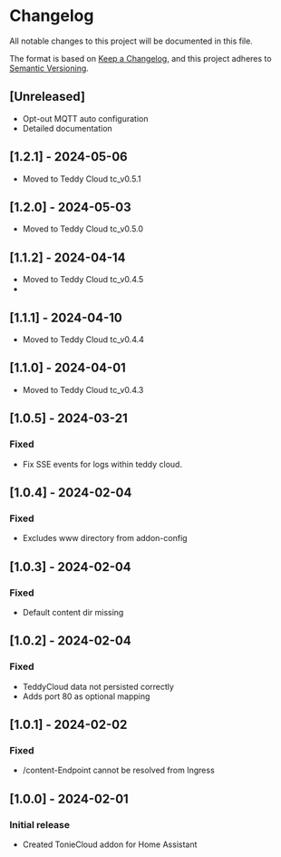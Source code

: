 # Changelog

All notable changes to this project will be documented in this file.

The format is based on [Keep a Changelog](https://keepachangelog.com/en/1.0.0/),
and this project adheres to [Semantic Versioning](https://semver.org/spec/v2.0.0.html).

## [Unreleased]
- Opt-out MQTT auto configuration
- Detailed documentation

## [1.2.1] - 2024-05-06
- Moved to Teddy Cloud tc_v0.5.1

## [1.2.0] - 2024-05-03
- Moved to Teddy Cloud tc_v0.5.0

## [1.1.2] - 2024-04-14
- Moved to Teddy Cloud tc_v0.4.5
- 
## [1.1.1] - 2024-04-10
- Moved to Teddy Cloud tc_v0.4.4

## [1.1.0] - 2024-04-01
- Moved to Teddy Cloud tc_v0.4.3

## [1.0.5] - 2024-03-21
### Fixed
- Fix SSE events for logs within teddy cloud.

## [1.0.4] - 2024-02-04
### Fixed
- Excludes www directory from addon-config

## [1.0.3] - 2024-02-04
### Fixed
- Default content dir missing

## [1.0.2] - 2024-02-04
### Fixed
- TeddyCloud data not persisted correctly 
- Adds port 80 as optional mapping  

## [1.0.1] - 2024-02-02
### Fixed
-  /content-Endpoint cannot be resolved from Ingress

## [1.0.0] - 2024-02-01

### Initial release
- Created TonieCloud addon for Home Assistant 
